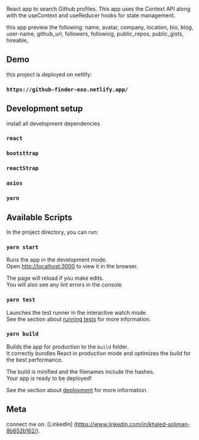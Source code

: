 React app to search Github profiles. This app uses the Context API along with the useContext and useReducer hooks for state management.

this app preview the following:
    name,
    avatar,
    company,
    location,
    bio,
    blog,
    user-name,
    github_url,
    followers,
    following,
    public_repos,
    public_gists,
    hireable,
    
    
## Demo

this project is deployed on netlify: 
### `https://github-finder-exo.netlify.app/`

## Development setup

install all development dependencies

### `react`
### `bootsttrap`
### `reactStrap`
### `axios`
### `yarn`
   
## Available Scripts

In the project directory, you can run:

### `yarn start`

Runs the app in the development mode.<br />
Open [http://localhost:3000](http://localhost:3000) to view it in the browser.

The page will reload if you make edits.<br />
You will also see any lint errors in the console.

### `yarn test`

Launches the test runner in the interactive watch mode.<br />
See the section about [running tests](https://facebook.github.io/create-react-app/docs/running-tests) for more information.

### `yarn build`

Builds the app for production to the `build` folder.<br />
It correctly bundles React in production mode and optimizes the build for the best performance.

The build is minified and the filenames include the hashes.<br />
Your app is ready to be deployed!

See the section about [deployment](https://facebook.github.io/create-react-app/docs/deployment) for more information.


## Meta

connect me on: [LinkedIn]
(https://www.linkedin.com/in/khaled-soliman-8b652b162/).

